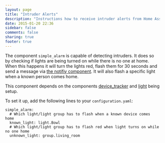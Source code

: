 ```yaml
---
layout: page
title: "Intruder Alerts"
description: "Instructions how to receive intruder alerts from Home Assistant."
date: 2015-01-20 22:36
sidebar: false
comments: false
sharing: true
footer: true
---
```


The component `simple_alarm` is capable of detecting intruders. It does so by checking if lights are being turned on while there is no one at home. When this happens it will turn the lights red, flash them for 30 seconds and send a message via [the notifiy component]({{site_root}}/components/notify.html). It will also flash a specific light when a known person comes home.

This component depends on the components [device_tracker]({{site_root}}/components/device_tracker.html) and [light]({{site_root}}/components/light.html) being setup.

To set it up, add the following lines to your `configuration.yaml`:

```
simple_alarm:
  # Which light/light group has to flash when a known device comes home
  known_light: light.Bowl
  # Which light/light group has to flash red when light turns on while no one home
  unknown_light: group.living_room
```
